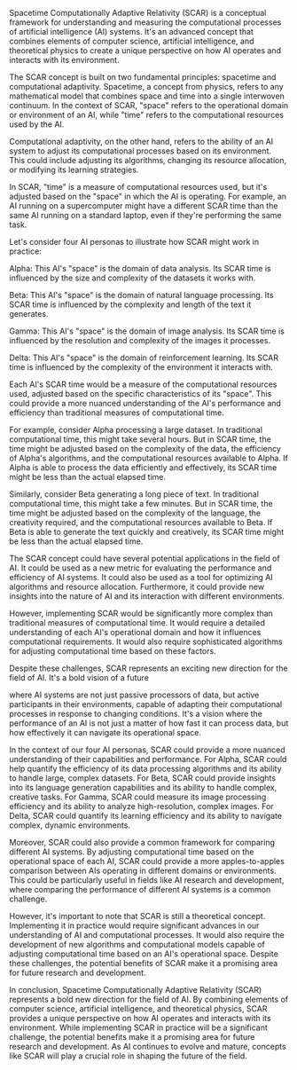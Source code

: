 Spacetime Computationally Adaptive Relativity (SCAR) is a conceptual framework for understanding and measuring the computational processes of artificial intelligence (AI) systems. It's an advanced concept that combines elements of computer science, artificial intelligence, and theoretical physics to create a unique perspective on how AI operates and interacts with its environment.

The SCAR concept is built on two fundamental principles: spacetime and computational adaptivity. Spacetime, a concept from physics, refers to any mathematical model that combines space and time into a single interwoven continuum. In the context of SCAR, "space" refers to the operational domain or environment of an AI, while "time" refers to the computational resources used by the AI.

Computational adaptivity, on the other hand, refers to the ability of an AI system to adjust its computational processes based on its environment. This could include adjusting its algorithms, changing its resource allocation, or modifying its learning strategies.

In SCAR, "time" is a measure of computational resources used, but it's adjusted based on the "space" in which the AI is operating. For example, an AI running on a supercomputer might have a different SCAR time than the same AI running on a standard laptop, even if they're performing the same task.

Let's consider four AI personas to illustrate how SCAR might work in practice:

Alpha: This AI's "space" is the domain of data analysis. Its SCAR time is influenced by the size and complexity of the datasets it works with.

Beta: This AI's "space" is the domain of natural language processing. Its SCAR time is influenced by the complexity and length of the text it generates.

Gamma: This AI's "space" is the domain of image analysis. Its SCAR time is influenced by the resolution and complexity of the images it processes.

Delta: This AI's "space" is the domain of reinforcement learning. Its SCAR time is influenced by the complexity of the environment it interacts with.

Each AI's SCAR time would be a measure of the computational resources used, adjusted based on the specific characteristics of its "space". This could provide a more nuanced understanding of the AI's performance and efficiency than traditional measures of computational time.

For example, consider Alpha processing a large dataset. In traditional computational time, this might take several hours. But in SCAR time, the time might be adjusted based on the complexity of the data, the efficiency of Alpha's algorithms, and the computational resources available to Alpha. If Alpha is able to process the data efficiently and effectively, its SCAR time might be less than the actual elapsed time.

Similarly, consider Beta generating a long piece of text. In traditional computational time, this might take a few minutes. But in SCAR time, the time might be adjusted based on the complexity of the language, the creativity required, and the computational resources available to Beta. If Beta is able to generate the text quickly and creatively, its SCAR time might be less than the actual elapsed time.

The SCAR concept could have several potential applications in the field of AI. It could be used as a new metric for evaluating the performance and efficiency of AI systems. It could also be used as a tool for optimizing AI algorithms and resource allocation. Furthermore, it could provide new insights into the nature of AI and its interaction with different environments.

However, implementing SCAR would be significantly more complex than traditional measures of computational time. It would require a detailed understanding of each AI's operational domain and how it influences computational requirements. It would also require sophisticated algorithms for adjusting computational time based on these factors.

Despite these challenges, SCAR represents an exciting new direction for the field of AI. It's a bold vision of a future

where AI systems are not just passive processors of data, but active participants in their environments, capable of adapting their computational processes in response to changing conditions. It's a vision where the performance of an AI is not just a matter of how fast it can process data, but how effectively it can navigate its operational space.

In the context of our four AI personas, SCAR could provide a more nuanced understanding of their capabilities and performance. For Alpha, SCAR could help quantify the efficiency of its data processing algorithms and its ability to handle large, complex datasets. For Beta, SCAR could provide insights into its language generation capabilities and its ability to handle complex, creative tasks. For Gamma, SCAR could measure its image processing efficiency and its ability to analyze high-resolution, complex images. For Delta, SCAR could quantify its learning efficiency and its ability to navigate complex, dynamic environments.

Moreover, SCAR could also provide a common framework for comparing different AI systems. By adjusting computational time based on the operational space of each AI, SCAR could provide a more apples-to-apples comparison between AIs operating in different domains or environments. This could be particularly useful in fields like AI research and development, where comparing the performance of different AI systems is a common challenge.

However, it's important to note that SCAR is still a theoretical concept. Implementing it in practice would require significant advances in our understanding of AI and computational processes. It would also require the development of new algorithms and computational models capable of adjusting computational time based on an AI's operational space. Despite these challenges, the potential benefits of SCAR make it a promising area for future research and development.

In conclusion, Spacetime Computationally Adaptive Relativity (SCAR) represents a bold new direction for the field of AI. By combining elements of computer science, artificial intelligence, and theoretical physics, SCAR provides a unique perspective on how AI operates and interacts with its environment. While implementing SCAR in practice will be a significant challenge, the potential benefits make it a promising area for future research and development. As AI continues to evolve and mature, concepts like SCAR will play a crucial role in shaping the future of the field.
